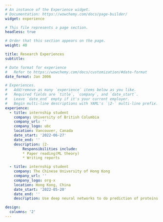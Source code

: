 ```yaml
---
# An instance of the Experience widget.
# Documentation: https://wowchemy.com/docs/page-builder/
widget: experience

# This file represents a page section.
headless: true

# Order that this section appears on the page.
weight: 40

title: Research Experiences
subtitle:

# Date format for experience
#   Refer to https://wowchemy.com/docs/customization/#date-format
date_format: Jan 2006

# Experiences.
#   Add/remove as many `experience` items below as you like.
#   Required fields are `title`, `company`, and `date_start`.
#   Leave `date_end` empty if it's your current employer.
#   Begin multi-line descriptions with YAML's `|2-` multi-line prefix.
experience:
  - title: internship student
    company: University of British Columbia
    company_url: ''
    company_logo: ubc
    location: Vancouver, Canada
    date_start: '2022-06-27'
    date_end: ''
    description: |2-
        Responsibilities include:
        * Paper reading(ML theory)
        * Writing reports

  - title: internship student
    company: The Chinese University of Hong Kong
    company_url: ''
    company_logo: org-x
    location: Hong Kong, China
    date_start: '2022-05-20'
    date_end: ''
    description: Use deep neural networks to do prediction of proteins.

design:
  columns: '2'
---
```

